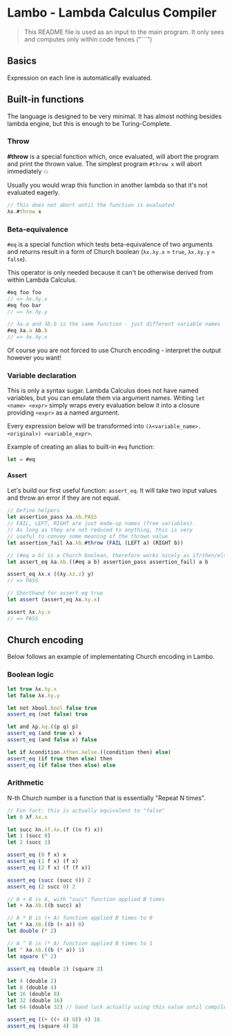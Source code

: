 # Lambo - Lambda Calculus Compiler
> This README file is used as an input to the main program. It only sees and
> computes only within code fences ("```")

## Basics
Expression on each line is automatically evaluated.

## Built-in functions
The language is designed to be very minimal. It has almost nothing besides
lambda engine, but this is enough to be Turing-Complete.

### Throw
**#throw** is a special function which, once evaluated, will abort the program
and print the thrown value. The simplest program `#throw x` will abort
immediately :boom:

Usually you would wrap this function in another lambda so that it's not
evaluated eagerly.
```js
// This does not abort until the function is evaluated
λx.#throw x
```

### Beta-equivalence
`#eq` is a special function which tests beta-equivalence of two arguments and
returns result in a form of Church boolean (`λx.λy.x` = `true`, `λx.λy.y` =
`false`).

This operator is only needed because it can't be otherwise derived from within
Lambda Calculus. 

```js
#eq foo foo
// => λx.λy.x
#eq foo bar
// => λx.λy.y

// λa.a and λb.b is the same function - just different variable names
#eq λa.a λb.b
// => λx.λy.x
```
Of course you are not forced to use Church encoding - interpret the output
however you want!

### Variable declaration
This is only a syntax sugar. Lambda Calculus does not have named variables, but you can
emulate them via argument names. Writing `let <name> <expr>` simply wraps 
every evaluation below it into a closure providing `<expr>` as a named argument.

Every expression below will be transformed into `(λ<variable_name>.<original>) <variable_expr>`.

Example of creating an alias to built-in `#eq` function:
```js
let = #eq
```

#### Assert
Let's build our first useful function: `assert_eq`. It will take two input
values and throw an error if they are not equal.

```js
// Define helpers
let assertion_pass λa.λb.PASS
// FAIL, LEFT, RIGHT are just made-up names (free variables).
// As long as they are not reduced to anything, this is very
// useful to convey some meaning of the thrown value
let assertion_fail λa.λb.#throw (FAIL (LEFT a) (RIGHT b))

// (#eq a b) is a Church boolean, therefore works nicely as if/then/else selector
let assert_eq λa.λb.((#eq a b) assertion_pass assertion_fail) a b

assert_eq λx.x ((λy.λz.z) y)
// => PASS

// Shorthand for assert_eq true
let assert (assert_eq λx.λy.x)

assert λx.λy.x
// => PASS
```

## Church encoding
Below follows an example of implementating Church encoding in Lambo.

### Boolean logic
```js
let true λx.λy.x
let false λx.λy.y

let not λbool.bool false true
assert_eq (not false) true

let and λp.λq.((p q) p)
assert_eq (and true x) x
assert_eq (and false x) false

let if λcondition.λthen.λelse.((condition then) else)
assert_eq (if true then else) then
assert_eq (if false then else) else
```

### Arithmetic
N-th Church number is a function that is essentially "Repeat N times".
```js
// Fun fact: this is actually equivalent to "false"
let 0 λf.λx.x

let succ λn.λf.λx.(f ((n f) x))
let 1 (succ 0)
let 2 (succ 1)

assert_eq (0 f x) x
assert_eq (1 f x) (f x)
assert_eq (2 f x) (f (f x))

assert_eq (succ (succ 0)) 2
assert_eq (2 succ 0) 2

// A + B is A, with "succ" function applied B times
let + λa.λb.((b succ) a)

// A * B is (+ A) function applied B times to 0
let * λa.λb.((b (+ a)) 0)
let double (* 2)

// A ^ B is (* A) function applied B times to 1
let ^ λa.λb.((b (* a)) 1)
let square (^ 2)

assert_eq (double 2) (square 2)

let 4 (double 2)
let 8 (double 4)
let 16 (double 8)
let 32 (double 16)
let 64 (double 32) // Good luck actually using this value until compiler is optimized

assert_eq ((+ ((+ 4) 8)) 4) 16
assert_eq (square 4) 16
```
